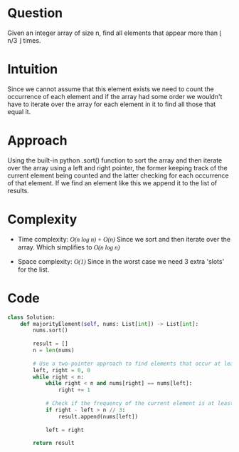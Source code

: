 # Question
Given an integer array of size n, find all elements that appear more than ⌊ n/3 ⌋ times.

# Intuition
Since we cannot assume that this element exists we need to count the occurrence of
each element and if the array had some order we wouldn't have to iterate over the
array for each element in it to find all those that equal it.

# Approach
Using the built-in python .sort() function to sort the array and then iterate over
the array using a left and right pointer, the former keeping track of the current
element being counted and the latter checking for each occurrence of that element.
If we find an element like this we append it to the list of results.

# Complexity
- Time complexity:
<span style="font-family: cursive;">*O(n log n) + O(n)*</span> Since we sort and then iterate over the array.
Which simplifies to
<span style="font-family: cursive;">*O(n log n)*</span>

- Space complexity:
<span style="font-family: cursive;">*O(1)*</span> Since in the worst case we need 3 extra 'slots' for the list.

# Code
```python
class Solution:
    def majorityElement(self, nums: List[int]) -> List[int]:
        nums.sort()
 
        result = []
        n = len(nums)
        
        # Use a two-pointer approach to find elements that occur at least n/3 times
        left, right = 0, 0
        while right < n:
            while right < n and nums[right] == nums[left]:
                right += 1
            
            # Check if the frequency of the current element is at least n/3
            if right - left > n // 3:
                result.append(nums[left])
            
            left = right
        
        return result
```